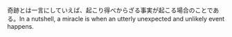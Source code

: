 <tr><td>奇跡とは一言にしていえば、起こり得べからざる事実が起こる場合のことである。<td><tr><tr><td>In a nutshell, a miracle is when an utterly unexpected and unlikely event happens.<td><tr></table>

